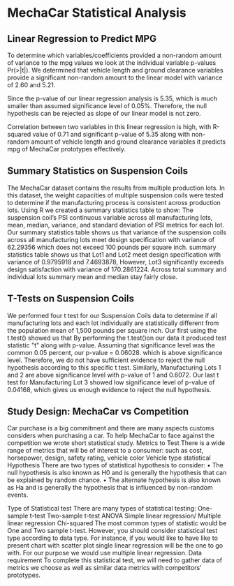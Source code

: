 # MechaCar Statistical Analysis

## Linear Regression to Predict MPG

To determine which variables/coefficients provided a non-random amount of variance to the mpg values we look at the individual variable p-values Pr(>|t|). 
We determined that vehicle length and ground clearance variables provide a significant non-random amount to the linear model with variance of 2.60 and 5.21. 

Since the p-value of our linear regression analysis is 5.35, which is much smaller than assumed significance level of 0.05%. Therefore, the null hypothesis can be rejected as slope of our linear model is not zero.

Correlation between two variables in this linear regression is high, with R-squared value of 0.71 and significant p-value of 5.35 along with non-random amount of vehicle length    and ground clearance  variables it predicts mpg of MechaCar prototypes effectively.

## Summary Statistics on Suspension Coils

The MechaCar dataset contains the results from multiple production lots. In this dataset, the weight capacities of multiple suspension coils were tested to determine if the manufacturing process is consistent across production lots.  Using R we created a summary statistics table to show:
The suspension coil’s PSI continuous variable across all manufacturing lots, mean, median, variance, and standard deviation of PSI metrics for each lot.
Our summary statistics table shows us that variance of the suspension coils across all manufacturing lots meet design specification with variance of 62.29356 which does not exceed 100 pounds per square inch.
summary statistics table shows us that Lot1 and Lot2 meet design specification with variance of 0.9795918
and 7.4693878,
However, Lot3 significantly exceeds design satisfaction with variance of 170.2861224. Across total summary and individual lots summary mean and median stay fairly close. 

## T-Tests on Suspension Coils

We performed four t test for our Suspension Coils data to determine if all manufacturing lots and each lot individually are statistically different from the population mean of 1,500 pounds per square inch.
Our first using the t.test()  showed us that 
By performing the t.test()on our data it produced test statistic "t" along with p-value. Assuming that significance level was the common 0.05 percent, our p-value = 0.06028. which is above significance level. Therefore, we do not have sufficient evidence to reject the null hypothesis according to this specific t test.
Similarly, Manufacturing Lots 1 and 2 are above significance level with p-value of 1 and 0.6072. 
Our last t test for Manufacturing Lot 3 showed low significance level of p-value of 0.04168, which gives us enough evidence to reject the null hypothesis. 

## Study Design: MechaCar vs Competition

Car purchase is a big commitment and there are many aspects customs considers when purchasing a car. To help MechaCar to face against the competition we wrote short statistical study. 
Metrics to Test
There is a wide range of metrics that will be of interest to a consumer: such as cost, horsepower, design, safety rating, vehicle color
Vehicle type
statistical Hypothesis
There are two types of statistical hypothesis to consider:
•	The null hypothesis is also known as H0 and is generally the hypothesis that can be explained by random chance.
•	The alternate hypothesis is also known as Ha and is generally the hypothesis that is influenced by non-random events.


Type of Statistical test
There are many types of statistical testing:
One-sample t-test
Two-sample t-test
ANOVA
Simple linear regression/ Multiple linear regression
Chi-squared
The most common types of statistic would be One and Two sample t-test. However, you should consider statistical test type according to data type. For instance, if you would like to have like to present chart with scatter plot single linear regression will be the one to go with. For our purpose we would use multiple linear regression. 
Data requirement
To complete this statistical test, we will need to gather data of metrics we choose as well as similar data metrics with competitors’ prototypes. 

